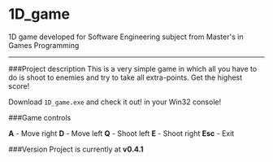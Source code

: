 # 1D_game
1D game developed for Software Engineering subject from Master's in Games Programming
___

###Project description
This is a very simple game in which all you have to do is shoot to enemies and try to take all extra-points. Get the highest score!

Download `1D_game.exe` and check it out! in your Win32 console!

###Game controls

**A** - Move right
**D** - Move left
**Q** - Shoot left
**E** - Shoot right
**Esc** - Exit

###Version
Project is currently at **v0.4.1**
